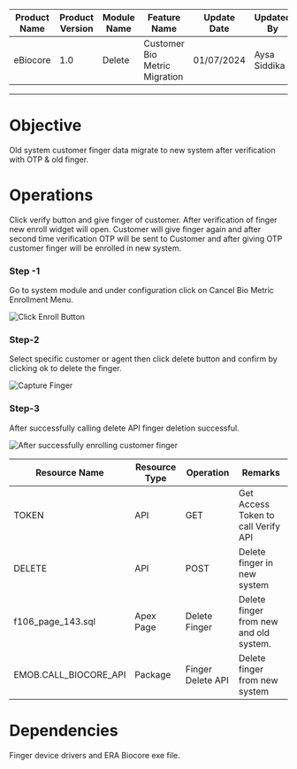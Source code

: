 
| Product Name | Product Version | Module Name | Feature Name | Update Date | Updated By
|---|---|---|---|---|---|
| eBiocore | 1.0 | Delete | Customer Bio Metric Migration | 01/07/2024 | Aysa Siddika

***

# Objective
Old system customer finger data migrate to new system after verification with OTP & old finger.
# Operations
Click verify button and give finger of customer. After verification of finger new enroll widget will open. Customer will give finger again and after second time verification OTP will be sent to Customer and after giving OTP customer finger will be enrolled in new system.

### Step -1
Go to system module and under configuration click on Cancel Bio Metric Enrollment Menu.

![Click Enroll Button](images/Delete1.png)
### Step-2
Select specific customer or agent then click delete button and confirm by clicking ok to delete the finger.

![Capture Finger](images/Delete2.png)
### Step-3
After successfully calling delete API finger deletion successful.

![After successfully enrolling customer finger](images/Delete3.png)


| Resource Name | Resource Type | Operation | Remarks | 
|---|---|---|---|
| TOKEN | API | GET | Get Access Token to call Verify API
| DELETE | API | POST | Delete finger in new system
| f106_page_143.sql | Apex Page | Delete Finger | Delete finger from new and old system.
|EMOB.CALL_BIOCORE_API | Package | Finger Delete API | Delete finger from new system

# Dependencies
Finger device drivers and ERA Biocore exe file.
